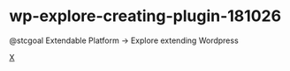# wp-explore-creating-plugin-181026
@stcgoal Extendable Platform -> Explore extending Wordpress


[X](http://x.guillaumeisabelle.com/xwpplugin181026/wp-admin/plugin-install.php)

